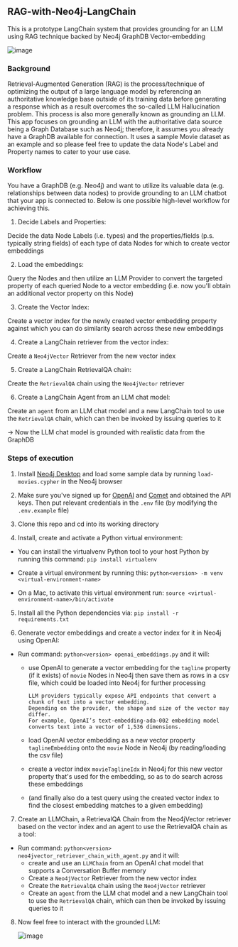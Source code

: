 ## RAG-with-Neo4j-LangChain
This is a prototype LangChain system that provides grounding for an LLM using RAG technique backed by Neo4j GraphDB Vector-embedding

![image](https://github.com/HarveyYifanLi/RAG-with-Neo4j-LangChain/assets/17951024/f366ed80-b347-4862-924b-dba72f88f0c5)

### Background
  Retrieval-Augmented Generation (RAG) is the process/technique of optimizing the output of a large language model by referencing an authoritative knowledge base outside of its 
  training data before generating a response which as a result overcomes the so-called LLM Hallucination problem. This process is also more generally known as grounding an LLM.
  This app focuses on grounding an LLM with the authoritative data source being a Graph Database such as Neo4j; therefore, it assumes you already have a GraphDB available for connection. It uses a sample Movie dataset as an example and so please feel free to update the data Node's Label and Property names to cater to your use case.

### Workflow
  You have a GraphDB (e.g. Neo4j) and want to utilize its valuable data (e.g. relationships between data nodes) to provide grounding to
  an LLM chatbot that your app is connected to. Below is one possible high-level workflow for achieving this.
  
  1. Decide Labels and Properties:
  
  Decide the data Node Labels (i.e. types) and the properties/fields (p.s. typically string fields) of each type of data Nodes for which to create vector embeddings
  
  2. Load the embeddings:
  
  Query the Nodes and then utilize an LLM Provider to convert the targeted property of each queried Node to a vector embedding (i.e. now you'll obtain an additional vector property on this Node)
  
  3. Create the Vector Index:
  
  Create a vector index for the newly created vector embedding property against which you can do similarity search across these new embeddings
  
  4. Create a LangChain retriever from the vector index:
  
  Create a `Neo4jVector` Retriever from the new vector index
  
  5. Create a LangChain RetrievalQA chain:
  
  Create the `RetrievalQA` chain using the `Neo4jVector` retriever
  
  6. Create a LangChain Agent from an LLM chat model:
  
  Create an `agent` from an LLM chat model and a new LangChain tool to use the `RetrievalQA` chain, which can then be invoked by issuing queries to it
  
  -> Now the LLM chat model is grounded with realistic data from the GraphDB

### Steps of execution
  1. Install [Neo4j Desktop](https://neo4j.com/download/) and load some sample data by running `load-movies.cypher` in the Neo4j browser

  2. Make sure you've signed up for [OpenAI](https://openai.com/blog/openai-api) and [Comet](https://www.comet.com/signup?utm_source=mit_dl&utm_medium=partner&utm_content=github) and obtained the API keys.
Then put relevant credentials in the `.env` file (by modifying the `.env.example` file)
   
  3. Clone this repo and cd into its working directory
   
  4. Install, create and activate a Python virtual environment:
     
   - You can install the virtualvenv Python tool to your host Python by running this command: `pip install virtualenv`
   
   - Create a virtual environment by running this: `python<version> -m venv <virtual-environment-name>`
   
   - On a Mac, to activate this virtual environment run: `source <virtual-environment-name>/bin/activate`

  5. Install all the Python dependencies via: `pip install -r requirements.txt`

  6. Generate vector embeddings and create a vector index for it in Neo4j using OpenAI:
     
   - Run command: `python<version> openai_embeddings.py` and it will:
     - use OpenAI to generate a vector embedding for the `tagline` property (if it exists) of `movie` Nodes in Neo4j then save them as rows in a csv file, which could be loaded into Neo4j for further processing
       
       ```
       LLM providers typically expose API endpoints that convert a chunk of text into a vector embedding.
       Depending on the provider, the shape and size of the vector may differ.
       For example, OpenAI’s text-embedding-ada-002 embedding model converts text into a vector of 1,536 dimensions.
        ```

     - load OpenAI vector embedding as a new vector property `taglineEmbedding` onto the `movie` Node in Neo4j (by reading/loading the csv file)
     - create a vector index `movieTaglineIdx` in Neo4j for this new vector property that's used for the embedding, so as to do search across these embeddings
     - (and finally also do a test query using the created vector index to find the closest embedding matches to a given embedding)

  7. Create an LLMChain, a RetrievalQA Chain from the Neo4jVector retriever based on the vector index and an agent to use the RetrievalQA chain as a tool:

   - Run command: `python<version> neo4jvector_retriever_chain_with_agent.py` and it will:
      - create and use an `LLMChain` from an OpenAI chat model that supports a Conversation Buffer memory
      - Create a `Neo4jVector` Retriever from the new vector index
      - Create the `RetrievalQA` chain using the `Neo4jVector` retriever
      - Create an `agent` from the LLM chat model and a new LangChain tool to use the `RetrievalQA` chain, which can then be invoked by issuing queries to it

  8. Now feel free to interact with the grounded LLM:

      ![image](https://github.com/HarveyYifanLi/RAG-with-Neo4j-LangChain/assets/17951024/eacede0f-1e47-44f0-b57a-42d1127359a5)


  
